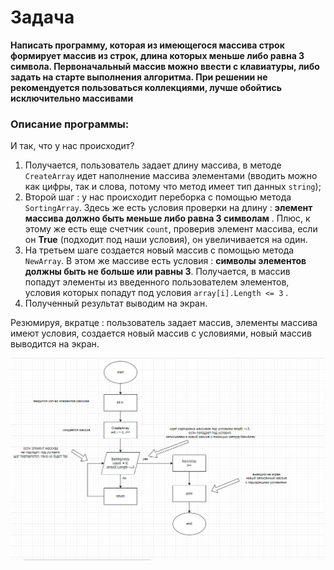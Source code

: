 # Задача 
**Написать программу, которая из имеющегося массива строк формирует массив из строк, длина которых меньше либо равна 3 символа. Первоначальный массив можно ввести с клавиатуры, либо задать на старте выполнения алгоритма. При решении не рекомендуется пользоваться коллекциями, лучше обойтись исключительно массивами**

### Описание программы:
И так, что у нас происходит? 
1. Получается, пользователь задает длину массива, в методе `CreateArray` идет наполнение массива элементами (вводить можно как цифры, так и слова, потому что метод имеет тип данных `string`);
2. Второй шаг : у нас происходит переборка с помощью метода `SortingArray`. Здесь же есть условия проверки на длину : **элемент массива должно быть меньше либо равна 3 символам** . Плюс, к этому же есть еще счетчик `count`, проверив элемент массива, если он **True** (подходит под наши условия), он увеличивается на один.
3. На третьем шаге создается новый массив с помощью метода `NewArray`. В этом же массиве есть условия : **символы элементов должны быть не больше или равны 3**. Получается, в массив попадут элементы из введенного пользователем элементов, условия которых попадут под условия `array[i].Length <= 3` . 
4. Полученный результат выводим на экран. 

Резюмируя, вкратце : пользователь задает массив, элементы массива имеют условия, создается новый массив с условиями, новый массив выводится на экран. 

![Блок схема программы](/final/bloksxema.png)